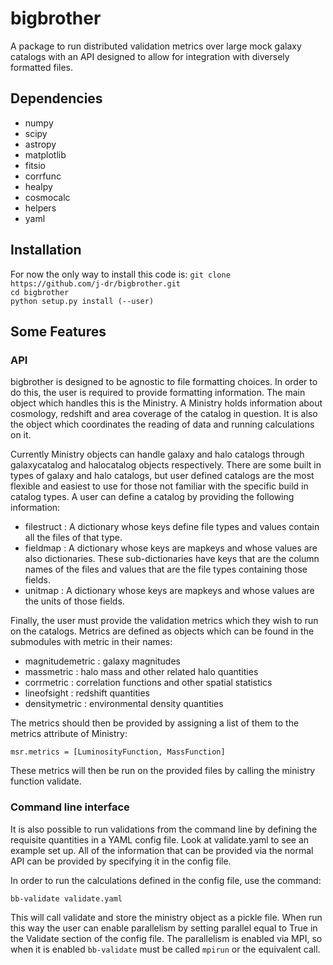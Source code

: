 # bigbrother

A package to run distributed validation metrics over large mock galaxy catalogs with an API designed to allow for integration with diversely formatted files.

## Dependencies

* numpy
* scipy
* astropy
* matplotlib
* fitsio
* corrfunc
* healpy
* cosmocalc
* helpers
* yaml

## Installation
For now the only way to install this code is:
``git clone https://github.com/j-dr/bigbrother.git``  
``cd bigbrother``  
``python setup.py install (--user)``  

## Some Features

### API
bigbrother is designed to be agnostic to file formatting choices. In order to do this, the user is required to provide formatting information. The main object which handles this is the Ministry. A Ministry holds information about cosmology, redshift and area coverage of the catalog in question. It is also the object which coordinates the reading of data and running calculations on it.

Currently Ministry objects can handle galaxy and halo catalogs through galaxycatalog and halocatalog objects respectively. There are some built in types of galaxy and halo catalogs, but user defined catalogs are the most flexible and easiest to use for those not familiar with the specific build in catalog types. A user can define a catalog by providing the following information:

* filestruct : A dictionary whose keys define file types and values contain all the files of that type.
* fieldmap   : A dictionary whose keys are mapkeys and whose values are also  dictionaries. These sub-dictionaries have keys that are the column names of the files and values that are the file types containing those fields.
* unitmap    : A dictionary whose keys are mapkeys and whose values are the units of those fields.

Finally, the user must provide the validation metrics which they wish to run on the catalogs. Metrics are defined as objects which can be found in the submodules with metric in their names:

* magnitudemetric : galaxy magnitudes
* massmetric      : halo mass and other related halo quantities
* corrmetric      : correlation functions and other spatial statistics
* lineofsight     : redshift quantities
* densitymetric   : environmental density quantities

The metrics should then be provided by assigning a list of them to the metrics attribute of Ministry:

`` msr.metrics = [LuminosityFunction, MassFunction] ``

 These metrics will then be run on the provided files by calling the ministry function validate.

### Command line interface
It is also possible to run validations from the command line by defining the requisite quantities in a YAML config file. Look at validate.yaml to see an example set up. All of the information that can be provided via the normal API can be provided by specifying it in the config file.

In order to run the calculations defined in the config file, use the command:

`` bb-validate validate.yaml ``

This will call validate and store the ministry object as a pickle file. When run this way the user can enable parallelism by setting parallel equal to True in the Validate section of the config file. The parallelism is enabled via MPI, so when it is enabled ``bb-validate`` must be called ``mpirun`` or the equivalent call.

